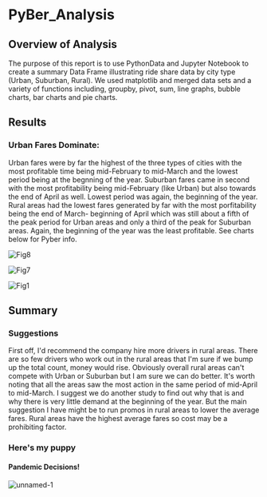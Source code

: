 # PyBer_Analysis
## Overview of Analysis
The purpose of this report is to use PythonData and Jupyter Notebook to create a summary Data Frame illustrating ride share data by city type (Urban, Suburban, Rural). We used matplotlib and merged data sets and a variety of functions including, groupby, pivot, sum, line graphs, bubble charts, bar charts and pie charts. 

## Results
### Urban Fares Dominate:
Urban fares were by far the highest of the three types of cities with the most profitable time being mid-February to mid-March and the lowest period being at the begnning of the year. Suburban fares came in second with the most profitability being mid-February (like Urban) but also towards the end of April as well. Lowest period was again, the beginning of the year. Rural areas had the lowest fares generated by far with the most porfitability being the end of March- beginning of April which was still about a fifth of the peak period for Urban areas and only a third of the peak for Suburban areas. Again, the beginning of the year was the least profitable. See charts below for Pyber info.

![Fig8](https://user-images.githubusercontent.com/82114481/119283103-fa008e00-bc09-11eb-85f4-ad75dbd8ebd5.png)

![Fig7](https://user-images.githubusercontent.com/82114481/119283205-46e46480-bc0a-11eb-991e-e66be678f204.png)

![Fig1](https://user-images.githubusercontent.com/82114481/119283251-64b1c980-bc0a-11eb-94c9-6de38d0317c8.png)

## Summary
### Suggestions

First off, I'd recommend the company hire more drivers in rural areas. There are so few drivers who work out in the rural areas that I'm sure if we bump up the total count, money would rise. Obviously overall rural areas can't compete with Urban or Suburban but I am sure we can do better. It's worth noting that all the areas saw the most action in the same period of mid-April to mid-March. I suggest we do another study to find out why that is and why there is very little demand at the beginning of the year. But the main suggestion I have might be to run promos in rural areas to lower the average fares. Rural areas have the highest average fares so cost may be a prohibiting factor. 

### Here's my puppy
#### Pandemic Decisions!
![unnamed-1](https://user-images.githubusercontent.com/82114481/119283797-169dc580-bc0c-11eb-965d-1005a4b5e50f.jpg)
